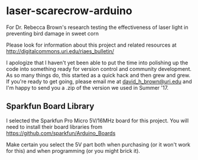 # laser-scarecrow-arduino
For Dr. Rebecca Brown's research testing the effectiveness of laser light in preventing bird damage in sweet corn

Please look for information about this project and related resources at http://digitalcommons.uri.edu/riaes_bulletin/

I apologize that I haven't yet  been able to put the time into polishing up the code into something ready for version control and community development. As so many things do, this started as a quick hack and then grew and grew. If you're ready to get going, please email me at david_h_brown@uri.edu and I'm happy to send you a .zip of the version we used in Summer '17.

## Sparkfun Board Library
I selected the Sparkfun Pro Micro 5V/16MHz board for this project. You will need to install their board libraries from https://github.com/sparkfun/Arduino_Boards

Make certain you select the 5V part both when purchasing (or it won't work for this) and when programming (or you might brick it).
